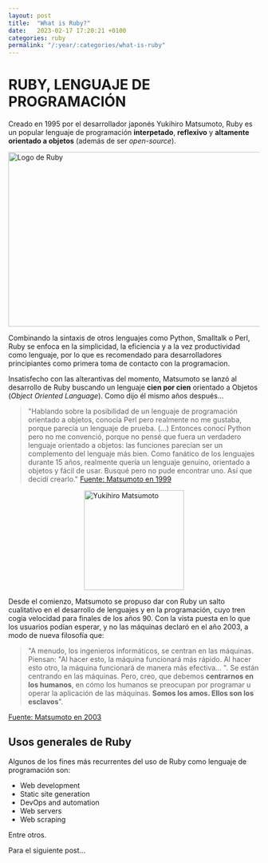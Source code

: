 ```yaml
---
layout: post
title:  "What is Ruby?"
date:   2023-02-17 17:20:21 +0100
categories: ruby
permalink: "/:year/:categories/what-is-ruby"
---
```

# RUBY, LENGUAJE DE PROGRAMACIÓN

Creado en 1995 por el desarrollador japonés Yukihiro Matsumoto, Ruby es un popular lenguaje de programación **interpetado**, **reflexivo** y **altamente orientado a objetos** (además de ser *open-source*).


<img src="{{ site.baseurl }}/assets/logo.png" alt="Logo de Ruby" width="600px" height="350px"
style="display: block; margin: 0 auto;"/>

Combinando la sintaxis de otros lenguajes como Python, Smalltalk o Perl, Ruby se enfoca en la simplicidad, la eficiencia y a la vez productividad como lenguaje, por lo que es recomendado para desarrolladores principiantes como primera toma de contacto con la programacion.

Insatisfecho con las alterantivas del momento, Matsumoto se lanzó al desarrollo de Ruby buscando un lenguaje **cien por cien** orientado a Objetos (*Object Oriented Language*). Como dijo él mismo años después...


> "Hablando sobre la posibilidad de un lenguaje de programación orientado a objetos, conocía Perl pero realmente no me gustaba, porque parecía un lenguaje de prueba. (...) Entonces conocí Python pero no me convenció, porque no pensé que fuera un verdadero lenguaje orientado a objetos: las funciones parecían ser un complemento del lenguaje más bien. Como fanático de los lenguajes durante 15 años, realmente quería un lenguaje genuino, orientado a objetos y fácil de usar. Busqué pero no pude encontrar uno. Así que decidí crearlo." [Fuente: Matsumoto en 1999](https://ruby-doc.org/docs/ruby-doc-bundle/FAQ/FAQ.html)

<img src="{{ site.baseurl }}/assets/matsumoto.jpg" alt="Yukihiro Matsumoto" width="200px"
style="display: block; margin: 0 auto;"/>


Desde el comienzo, Matsumoto se propuso dar con Ruby un salto cualitativo en el desarrollo de lenguajes y en la programación, cuyo tren cogía velocidad para finales de los años 90. Con la vista puesta en lo que los usuarios podían esperar, y no las máquinas declaró en el año 2003, a modo de nueva filosofía que:

>  "A menudo, los ingenieros informáticos, se centran en las máquinas. Piensan: "Al hacer esto, la máquina funcionará más rápido. Al hacer esto otro, la máquina funcionará de manera más efectiva... ". Se están centrando en las máquinas. Pero, creo, que debemos **centrarnos en los humanos**, en cómo los humanos se preocupan por programar u operar la aplicación de las máquinas. **Somos los amos. Ellos son los esclavos**".

[Fuente: Matsumoto en 2003](https://www.artima.com/articles/the-philosophy-of-ruby#part4)


## Usos generales de Ruby
Algunos de los fines más recurrentes del uso de Ruby como lenguaje de programación son:
- Web development
- Static site generation
- DevOps and automation
- Web servers
- Web scraping

Entre otros.

  Para el siguiente post...


